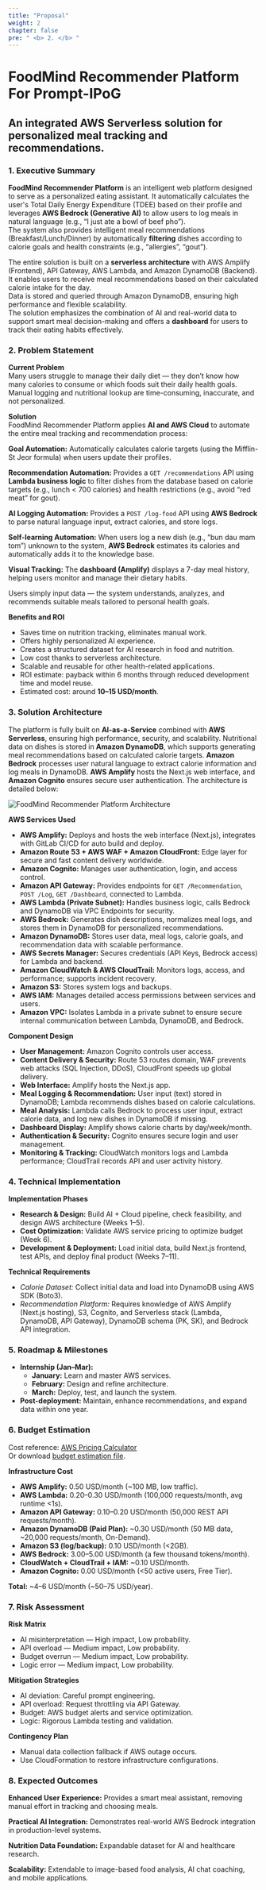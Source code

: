 ```yaml
---
title: "Proposal"
weight: 2
chapter: false
pre: " <b> 2. </b> "
---
```


# FoodMind Recommender Platform For Prompt-IPoG
## An integrated AWS Serverless solution for personalized meal tracking and recommendations. 

### 1. Executive Summary  
**FoodMind Recommender Platform** is an intelligent web platform designed to serve as a personalized eating assistant. It automatically calculates the user's Total Daily Energy Expenditure (TDEE) based on their profile and leverages **AWS Bedrock (Generative AI)** to allow users to log meals in natural language (e.g., “I just ate a bowl of beef pho”).  
The system also provides intelligent meal recommendations (Breakfast/Lunch/Dinner) by automatically **filtering** dishes according to calorie goals and health constraints (e.g., “allergies”, “gout”).  

The entire solution is built on a **serverless architecture** with AWS Amplify (Frontend), API Gateway, AWS Lambda, and Amazon DynamoDB (Backend). It enables users to receive meal recommendations based on their calculated calorie intake for the day.  
Data is stored and queried through Amazon DynamoDB, ensuring high performance and flexible scalability.  
The solution emphasizes the combination of AI and real-world data to support smart meal decision-making and offers a **dashboard** for users to track their eating habits effectively.  

### 2. Problem Statement  
**Current Problem**  
Many users struggle to manage their daily diet — they don’t know how many calories to consume or which foods suit their daily health goals. Manual logging and nutritional lookup are time-consuming, inaccurate, and not personalized.  

**Solution**  
FoodMind Recommender Platform applies **AI and AWS Cloud** to automate the entire meal tracking and recommendation process:  

**Goal Automation:** Automatically calculates calorie targets (using the Mifflin-St Jeor formula) when users update their profiles.  

**Recommendation Automation:** Provides a `GET /recommendations` API using **Lambda business logic** to filter dishes from the database based on calorie targets (e.g., lunch < 700 calories) and health restrictions (e.g., avoid “red meat” for gout).  

**AI Logging Automation:** Provides a `POST /log-food` API using **AWS Bedrock** to parse natural language input, extract calories, and store logs.  

**Self-learning Automation:** When users log a new dish (e.g., “bun dau mam tom”) unknown to the system, **AWS Bedrock** estimates its calories and automatically adds it to the knowledge base.  

**Visual Tracking:** The **dashboard (Amplify)** displays a 7-day meal history, helping users monitor and manage their dietary habits.  

Users simply input data — the system understands, analyzes, and recommends suitable meals tailored to personal health goals.  

**Benefits and ROI**  
- Saves time on nutrition tracking, eliminates manual work.  
- Offers highly personalized AI experience.  
- Creates a structured dataset for AI research in food and nutrition.  
- Low cost thanks to serverless architecture.  
- Scalable and reusable for other health-related applications.  
- ROI estimate: payback within 6 months through reduced development time and model reuse.  
- Estimated cost: around **10–15 USD/month**.  

### 3. Solution Architecture  
The platform is fully built on **AI-as-a-Service** combined with **AWS Serverless**, ensuring high performance, security, and scalability. Nutritional data on dishes is stored in **Amazon DynamoDB**, which supports generating meal recommendations based on calculated calorie targets. **Amazon Bedrock** processes user natural language to extract calorie information and log meals in DynamoDB. **AWS Amplify** hosts the Next.js web interface, and **Amazon Cognito** ensures secure user authentication. The architecture is detailed below:

![FoodMind Recommender Platform Architecture](/images/2-Proposal/ArchitectureFoodMind.png)

**AWS Services Used**

- **AWS Amplify:** Deploys and hosts the web interface (Next.js), integrates with GitLab CI/CD for auto build and deploy.  
- **Amazon Route 53 + AWS WAF + Amazon CloudFront:** Edge layer for secure and fast content delivery worldwide.  
- **Amazon Cognito:** Manages user authentication, login, and access control.  
- **Amazon API Gateway:** Provides endpoints for `GET /Recommendation`, `POST /Log`, `GET /Dashboard`, connected to Lambda.  
- **AWS Lambda (Private Subnet):** Handles business logic, calls Bedrock and DynamoDB via VPC Endpoints for security.  
- **AWS Bedrock:** Generates dish descriptions, normalizes meal logs, and stores them in DynamoDB for personalized recommendations.  
- **Amazon DynamoDB:** Stores user data, meal logs, calorie goals, and recommendation data with scalable performance.  
- **AWS Secrets Manager:** Secures credentials (API Keys, Bedrock access) for Lambda and backend.  
- **Amazon CloudWatch & AWS CloudTrail:** Monitors logs, access, and performance; supports incident recovery.  
- **Amazon S3:** Stores system logs and backups.  
- **AWS IAM:** Manages detailed access permissions between services and users.  
- **Amazon VPC:** Isolates Lambda in a private subnet to ensure secure internal communication between Lambda, DynamoDB, and Bedrock.  

**Component Design**  

- **User Management:** Amazon Cognito controls user access.  
- **Content Delivery & Security:** Route 53 routes domain, WAF prevents web attacks (SQL Injection, DDoS), CloudFront speeds up global delivery.  
- **Web Interface:** Amplify hosts the Next.js app.  
- **Meal Logging & Recommendation:** User input (text) stored in DynamoDB; Lambda recommends dishes based on calorie calculations.  
- **Meal Analysis:** Lambda calls Bedrock to process user input, extract calorie data, and log new dishes in DynamoDB if missing.  
- **Dashboard Display:** Amplify shows calorie charts by day/week/month.  
- **Authentication & Security:** Cognito ensures secure login and user management.  
- **Monitoring & Tracking:** CloudWatch monitors logs and Lambda performance; CloudTrail records API and user activity history.  

### 4. Technical Implementation  
**Implementation Phases**  
- **Research & Design:** Build AI + Cloud pipeline, check feasibility, and design AWS architecture (Weeks 1–5).  
- **Cost Optimization:** Validate AWS service pricing to optimize budget (Week 6).  
- **Development & Deployment:** Load initial data, build Next.js frontend, test APIs, and deploy final product (Weeks 7–11).  

**Technical Requirements**  
- *Calorie Dataset:* Collect initial data and load into DynamoDB using AWS SDK (Boto3).  
- *Recommendation Platform:* Requires knowledge of AWS Amplify (Next.js hosting), S3, Cognito, and Serverless stack (Lambda, DynamoDB, API Gateway), DynamoDB schema (PK, SK), and Bedrock API integration.  

### 5. Roadmap & Milestones  
- **Internship (Jan–Mar):**  
  - **January:** Learn and master AWS services.  
  - **February:** Design and refine architecture.  
  - **March:** Deploy, test, and launch the system.  
- **Post-deployment:** Maintain, enhance recommendations, and expand data within one year.  

### 6. Budget Estimation  
Cost reference: [AWS Pricing Calculator](https://calculator.aws/#/estimate?id=621f38b12a1ef026842ba2ddfe46ff936ed4ab01)  
Or download [budget estimation file](../attachments/budget_estimation.pdf).  

**Infrastructure Cost**

- **AWS Amplify:** 0.50 USD/month (~100 MB, low traffic).  
- **AWS Lambda:** 0.20–0.30 USD/month (100,000 requests/month, avg runtime <1s).  
- **Amazon API Gateway:** 0.10–0.20 USD/month (50,000 REST API requests/month).  
- **Amazon DynamoDB (Paid Plan):** ~0.30 USD/month (50 MB data, ~20,000 requests/month, On-Demand).  
- **Amazon S3 (log/backup):** 0.10 USD/month (<2GB).  
- **AWS Bedrock:** 3.00–5.00 USD/month (a few thousand tokens/month).  
- **CloudWatch + CloudTrail + IAM:** ~0.10 USD/month.  
- **Amazon Cognito:** 0.00 USD/month (<50 active users, Free Tier).  

**Total:** ~4–6 USD/month (~50–75 USD/year).  

### 7. Risk Assessment  
**Risk Matrix**  
- AI misinterpretation — High impact, Low probability.  
- API overload — Medium impact, Low probability.  
- Budget overrun — Medium impact, Low probability.  
- Logic error — Medium impact, Low probability.  

**Mitigation Strategies**  
- AI deviation: Careful prompt engineering.  
- API overload: Request throttling via API Gateway.  
- Budget: AWS budget alerts and service optimization.  
- Logic: Rigorous Lambda testing and validation.  

**Contingency Plan**  
- Manual data collection fallback if AWS outage occurs.  
- Use CloudFormation to restore infrastructure configurations.  

### 8. Expected Outcomes  
**Enhanced User Experience:** Provides a smart meal assistant, removing manual effort in tracking and choosing meals.  

**Practical AI Integration:** Demonstrates real-world AWS Bedrock integration in production-level systems.  

**Nutrition Data Foundation:** Expandable dataset for AI and healthcare research.  

**Scalability:** Extendable to image-based food analysis, AI chat coaching, and mobile applications.  
